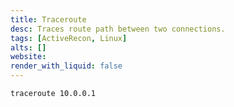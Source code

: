 ```yaml
---
title: Traceroute
desc: Traces route path between two connections.
tags: [ActiveRecon, Linux]
alts: []
website:
render_with_liquid: false
---
```


```sh
traceroute 10.0.0.1
```